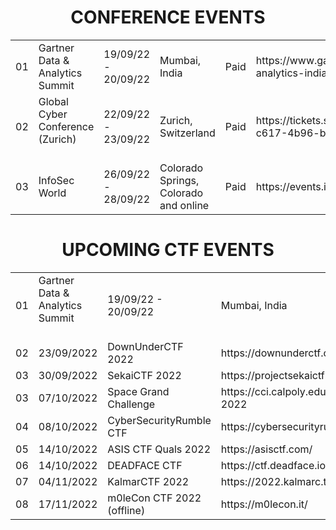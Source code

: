 <!----------------------------------------------------------------------------------------------------------------------------------------------------->

<h1 align="center">CONFERENCE EVENTS</h1>

<table>
    <tr>
        <td>
            01
        </td>
        <td>
            Gartner Data & Analytics Summit
        </td>
        <td>
            19/09/22 - 20/09/22
        </td>
        <td>
            Mumbai, India 
        </td>
        <td>
            Paid
        </td>
        <td>
            https://www.gartner.com/en/conferences/apac/data-analytics-india/register
        </td>
    </tr>
    <tr>
        <td>
            02
        </td>
        <td>
            Global Cyber Conference (Zurich)<br><br>
        </td>
        <td>
            22/09/22 - 23/09/22
        </td>
        <td>
            Zurich, Switzerland
        </td>
        <td>
            Paid<br>
        </td>
        <td>
            https://tickets.swisscyberinstitute.com/event/042bcb5e-c617-4b96-badf-8d84ec98e039/regProcessStep1
        </td>
    </tr>
    <tr>
        <td>
            03
        </td>
        <td>
            InfoSec World<br>
        </td>
        <td>
            26/09/22 - 28/09/22
        </td>
        <td>
            Colorado Springs, Colorado and online
        </td>
        <td>
            Paid
        </td>
        <td>
            https://events.infosecworldusa.com/2022event/begin
        </td>
    </tr>
</table>

<!----------------------------------------------------------------------------------------------------------------------------------------------------->

<h1 align="center">UPCOMING CTF EVENTS</h1>

<table>
    <tr>
        <td>
            01
        </td>
        <td>
            Gartner Data &amp; Analytics Summit<br><br>
        </td>
        <td>
            19/09/22 - 20/09/22
        </td>
        <td>
            Mumbai, India
        </td>
    </tr>
        <td>
            02
        </td>
        <td>
            23/09/2022
        </td>
        <td>
            DownUnderCTF 2022
        </td>
        <td>
            https://downunderctf.com/
        </td>
    </tr>
    <tr>
        <td>
            03
        </td>
        <td>
            30/09/2022
        </td>
        <td>
            SekaiCTF 2022
        </td>
        <td>
            https://projectsekaictf.1a23.studio/
        </td>
    </tr>
    <tr>
        <td>
            03
        </td>
        <td>
            07/10/2022
        </td>
        <td>
            Space Grand Challenge
        </td>
        <td>
            https://cci.calpoly.edu/events/sgc-2022
        </td>
    </tr>
    <tr>
        <td>
            04
        </td>
        <td>
            08/10/2022
        </td>
        <td>
            CyberSecurityRumble CTF
        </td>
        <td>
            https://cybersecurityrumble.de/
        </td>
    </tr>
    <tr>
        <td>
            05
        </td>
        <td>
            14/10/2022
        </td>
        <td>
            ASIS CTF Quals 2022
        </td>
        <td>
            https://asisctf.com/
        </td>
    </tr>
    <tr>
        <td>
            06
        </td>
        <td>
            14/10/2022
        </td>
        <td>
            DEADFACE CTF
        </td>
        <td>
            https://ctf.deadface.io/
        </td>
    </tr>
    <tr>
        <td>
            07
        </td>
        <td>
            04/11/2022
        </td>
        <td>
            KalmarCTF 2022
        </td>
        <td>
            https://2022.kalmarc.tf/
        </td>
    </tr>
    <tr>
        <td>
            08
        </td>
        <td>
            17/11/2022
        </td>
        <td>
            m0leCon CTF 2022 (offline)
        </td>
        <td>
            https://m0lecon.it/
        </td>
    </tr>
</table>

<!----------------------------------------------------------------------------------------------------------------------------------------------------->
